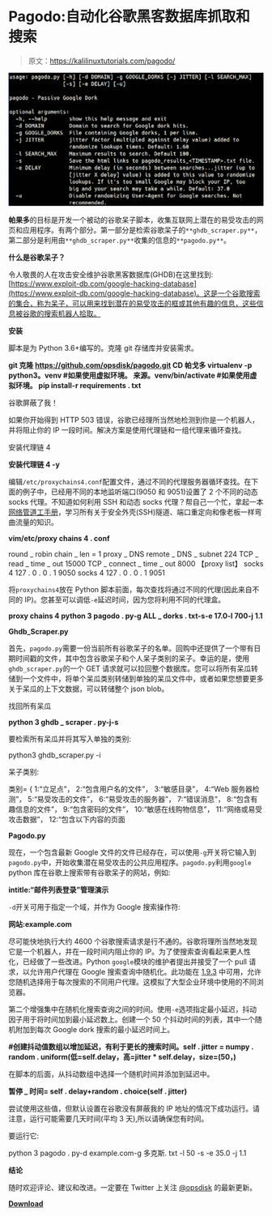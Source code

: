 # Pagodo:自动化谷歌黑客数据库抓取和搜索

> 原文：<https://kalilinuxtutorials.com/pagodo/>

[![Pagodo : Automate Google Hacking Database Scraping And Searching](img//ceff0da9853c2d8e60f60772c9b6854a.png "Pagodo : Automate Google Hacking Database Scraping And Searching")](https://1.bp.blogspot.com/-QKtpmkMBiuA/X0Z8Od1UNKI/AAAAAAAAHbc/eLTRVD5lRQs4VnWhPLRC25fjQg2dKBT6ACLcBGAsYHQ/s728/pagodo%25281%2529.png)

**帕果多**的目标是开发一个被动的谷歌呆子脚本，收集互联网上潜在的易受攻击的网页和应用程序。有两个部分。第一部分是检索谷歌呆子的`**ghdb_scraper.py**`，第二部分是利用由`**ghdb_scraper.py**`收集的信息的`**pagodo.py**`。

**什么是谷歌呆子？**

令人敬畏的人在攻击安全维护谷歌黑客数据库(GHDB)在这里找到:[https://www.exploit-db.com/google-hacking-database](https://www.exploit-db.com/google-hacking-database)。这是一个谷歌搜索的集合，称为呆子，可以用来找到潜在的易受攻击的框或其他有趣的信息，这些信息被谷歌的搜索机器人拾取。

**安装**

脚本是为 Python 3.6+编写的。克隆 git 存储库并安装需求。

**git 克隆 https://github.com/opsdisk/pagodo.git
CD 帕戈多
virtualenv -p python3。venv #如果使用虚拟环境。
来源。venv/bin/activate #如果使用虚拟环境。
pip install-r requirements . txt**

谷歌屏蔽了我！

如果你开始得到 HTTP 503 错误，谷歌已经理所当然地检测到你是一个机器人，并将阻止你的 IP 一段时间。解决方案是使用代理链和一组代理来循环查找。

安装代理链 4

**安装代理链 4 -y**

编辑`/etc/proxychains4.conf`配置文件，通过不同的代理服务器循环查找。在下面的例子中，已经用不同的本地监听端口(9050 和 9051)设置了 2 个不同的动态 socks 代理。不知道如何利用 SSH 和动态 socks 代理？帮自己一个忙，拿起一本[网络管道工手册](https://cph.opsdisk.com)，学习所有关于安全外壳(SSH)隧道、端口重定向和像老板一样弯曲流量的知识。

**vim/etc/proxy chains 4 . conf**

round _ robin
chain _ len = 1
proxy _ DNS
remote _ DNS _ subnet 224
TCP _ read _ time _ out 15000
TCP _ connect _ time _ out 8000
【proxy list】
socks 4 127 . 0 . 0 . 1 9050
socks 4 127 . 0 . 0 . 1 9051

将`proxychains4`放在 Python 脚本前面，每次查找将通过不同的代理(因此来自不同的 IP)。您甚至可以调低`-e`延迟时间，因为您将利用不同的代理盒。

**proxy chains 4 python 3 pagodo . py-g ALL _ dorks . txt-s-e 17.0-l 700-j 1.1**

**Ghdb_Scraper.py**

首先，`pagodo.py`需要一份当前所有谷歌呆子的名单。回购中还提供了一个带有日期时间戳的文件，其中包含谷歌呆子和个人呆子类别的呆子。幸运的是，使用`ghdb_scraper.py`的一个 GET 请求就可以拉回整个数据库。您可以将所有呆瓜转储到一个文件中，将单个呆瓜类别转储到单独的呆瓜文件中，或者如果您想要更多关于呆瓜的上下文数据，可以转储整个 json blob。

找回所有呆瓜

**python 3 ghdb _ scraper . py-j-s**

要检索所有呆瓜并将其写入单独的类别:

python3 ghdb_scraper.py -i

呆子类别:

类别= {
1:“立足点”，
2:“包含用户名的文件”，
3:“敏感目录”，
4:“Web 服务器检测”，
5:“易受攻击的文件”，
6:“易受攻击的服务器”，
7:“错误消息”，
8:“包含有趣信息的文件”，
9:“包含密码的文件”，
10:“敏感在线购物信息”，
11:“网络或易受攻击数据”，
12:“包含以下内容的页面

**Pagodo.py**

现在，一个包含最新 Google 文件的文件已经存在，可以使用`-g`开关将它输入到`pagodo.py`中，开始收集潜在易受攻击的公共应用程序。`pagodo.py`利用`google` python 库在谷歌上搜索带有谷歌呆子的网站，例如:

**intitle:“邮件列表登录”管理演示**

`-d`开关可用于指定一个域，并作为 Google 搜索操作符:

**网站:example.com**

尽可能快地执行大约 4600 个谷歌搜索请求是行不通的。谷歌将理所当然地发现它是一个机器人，并在一段时间内阻止你的 IP。为了使搜索查询看起来更人性化，已经做了一些改进。Python `google`模块的维护者提出并接受了一个 pull 请求，以允许用户代理在 Google 搜索查询中随机化。此功能在 [1.9.3](https://pypi.python.org/pypi/google) 中可用，允许您随机选择用于每次搜索的不同用户代理。这模拟了大型企业环境中使用的不同浏览器。

第二个增强集中在随机化搜索查询之间的时间。使用`-e`选项指定最小延迟，抖动因子用于将时间加到最小延迟数上。创建一个 50 个抖动时间的列表，其中一个随机附加到每次 Google dork 搜索的最小延迟时间上。

**#创建抖动值数组以增加延迟，有利于更长的搜索时间。self . jitter = numpy . random . uniform(低=self.delay，高=jitter * self.delay，size=(50，)**

在脚本的后面，从抖动数组中选择一个随机时间并添加到延迟中。

**暂停 _ 时间= self . delay+random . choice(self . jitter)**

尝试使用这些值，但默认设置在谷歌没有屏蔽我的 IP 地址的情况下成功运行。请注意，运行可能需要几天时间(平均 3 天),所以请确保您有时间。

要运行它:

python 3 pagodo . py-d example.com-g 多克斯. txt -l 50 -s -e 35.0 -j 1.1

**结论**

随时欢迎评论、建议和改进。一定要在 Twitter 上关注 [@opsdisk](https://twitter.com/opsdisk) 的最新更新。

[**Download**](https://github.com/opsdisk/pagodo)